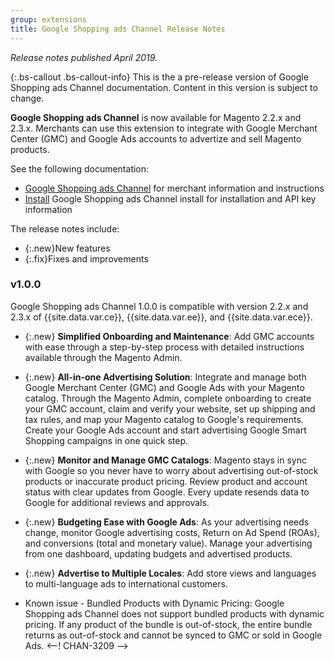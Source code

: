 ```yaml
---
group: extensions
title: Google Shopping ads Channel Release Notes
---
```


*Release notes published April 2019.*

{:.bs-callout .bs-callout-info}
This is the a pre-release version of Google Shopping ads Channel documentation. Content in this version is subject to change.

**Google Shopping ads Channel** is now available for Magento 2.2.x and 2.3.x. Merchants can use this extension to integrate with Google Merchant Center (GMC) and Google Ads accounts to advertize and sell Magento products.

See the following documentation:

- [Google Shopping ads Channel](https://docs.magento.com/m2/ce/user_guide/sales-channels/google-ads/google-ad-channel.html) for merchant information and instructions
- [Install]({{site.baseurl}}/extensions/amazon-sales/) Google Shopping ads Channel install for installation and API key information

The release notes include:

-   {:.new}New features
-   {:.fix}Fixes and improvements

### v1.0.0

Google Shopping ads Channel 1.0.0 is compatible with version 2.2.x and 2.3.x of {{site.data.var.ce}}, {{site.data.var.ee}}, and {{site.data.var.ece}}.

- {:.new} **Simplified Onboarding and Maintenance**: Add GMC accounts with ease through a step-by-step process with detailed instructions available through the Magento Admin. 

- {:.new} **All-in-one Advertising Solution**: Integrate and manage both Google Merchant Center (GMC) and Google Ads with your Magento catalog. Through the Magento Admin, complete onboarding to create your GMC account, claim and verify your website, set up shipping and tax rules, and map your Magento catalog to Google's requirements. Create your Google Ads account and start advertising Google Smart Shopping campaigns in one quick step.

- {:.new} **Monitor and Manage GMC Catalogs**: Magento stays in sync with Google so you never have to worry about advertising out-of-stock products or inaccurate product pricing. Review product and account status with clear updates from Google. Every update resends data to Google for additional reviews and approvals.

- {:.new} **Budgeting Ease with Google Ads**: As your advertising needs change, monitor Google advertising costs, Return on Ad Spend (ROAs), and conversions (total and monetary value). Manage your advertising from one dashboard, updating budgets and advertised products.

- {:.new} **Advertise to Multiple Locales**: Add store views and languages to multi-language ads to international customers.

- Known issue - Bundled Products with Dynamic Pricing: Google Shopping ads Channel does not support bundled products with dynamic pricing. If any product of the bundle is out-of-stock, the entire bundle returns as out-of-stock and cannot be synced to GMC or sold in Google Ads. <--! CHAN-3209 -->
